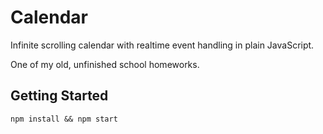 # Calendar

Infinite scrolling calendar with realtime event handling in plain JavaScript.

One of my old, unfinished school homeworks.

## Getting Started

`npm install && npm start`

